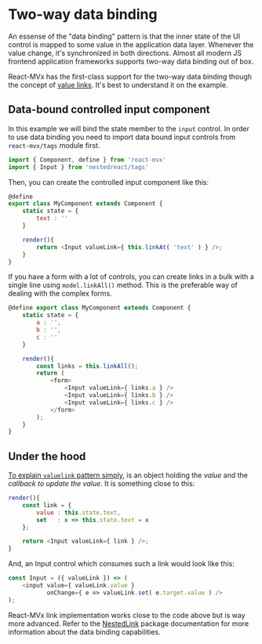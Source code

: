 # Two-way data binding

An essense of the "data binding" pattern is that the inner state of the UI control is
mapped to some value in the application data layer. Whenever the value change, it's 
synchronized in both directions. Almost all modern JS frontend application frameworks 
supports two-way data binding out of box.

React-MVx has the first-class support for the two-way data binding though the concept of
[value links](https://github.com/volicon/NestedLink). It's best to understand it on 
the example.

## Data-bound controlled input component

In this example we will bind the state member to the `input` control.
In order to use data binding you need to import data bound input controls from `react-mvx/tags` module first.

```javascript
import { Component, define } from 'react-mvx'
import { Input } from 'nestedreact/tags'
```

Then, you can create the controlled input component like this:

```javascript
@define
export class MyComponent extends Component {
	static state = {
		text : ''
	}

	render(){
		return <Input valueLink={ this.linkAt( 'text' ) } />;
	}
}
```

If you have a form with a lot of controls, you can create links in a bulk with a single line
using `model.linkAll()` method. This is the preferable way of dealing with the complex forms.

```javascript
@define export class MyComponent extends Component {
	static state = {
		a : '',
        b : '',
        c : ''
	}

	render(){
        const links = this.linkAll();
        return (
            <form>
                <Input valueLink={ links.a } />
                <Input valueLink={ links.b } />
                <Input valueLink={ links.c } />
            </form>
        );
	}
}
```

## Under the hood

[To explain `valuelink` pattern simply](https://medium.com/@gaperton/managing-state-and-forms-with-react-part-1-12eacb647112#.6mqtojilu), is an object holding the *value* and the *callback to update the value*. It is something
close to this:

```javascript
render(){
    const link = {
        value : this.state.text,
        set   : x => this.state.text = x
    };

    return <Input valueLink={ link } />;
}
```

And, an Input control which consumes such a link would look like this:

```javascript
const Input = ({ valueLink }) => (
    <input value={ valueLink.value }
           onChange={ e => valueLink.set( e.target.value ) />
);
```

React-MVx link implementation works close to the code above but is way more advanced. Refer to the [NestedLink](https://github.com/Volicon/NestedLink) package documentation for more information
about the data binding capabilities.
